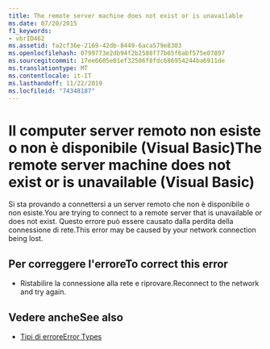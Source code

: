 ```yaml
---
title: The remote server machine does not exist or is unavailable
ms.date: 07/20/2015
f1_keywords:
- vbrID462
ms.assetid: fa2cf36e-2169-42db-8449-6aca579e8303
ms.openlocfilehash: 0799773e2db94f2b2588f77b65f6abf575e07897
ms.sourcegitcommit: 17ee6605e01ef32506f8fdc686954244ba6911de
ms.translationtype: MT
ms.contentlocale: it-IT
ms.lasthandoff: 11/22/2019
ms.locfileid: "74348187"
---
```

# <a name="the-remote-server-machine-does-not-exist-or-is-unavailable-visual-basic"></a><span data-ttu-id="42f57-102">Il computer server remoto non esiste o non è disponibile (Visual Basic)</span><span class="sxs-lookup"><span data-stu-id="42f57-102">The remote server machine does not exist or is unavailable (Visual Basic)</span></span>
<span data-ttu-id="42f57-103">Si sta provando a connettersi a un server remoto che non è disponibile o non esiste.</span><span class="sxs-lookup"><span data-stu-id="42f57-103">You are trying to connect to a remote server that is unavailable or does not exist.</span></span> <span data-ttu-id="42f57-104">Questo errore può essere causato dalla perdita della connessione di rete.</span><span class="sxs-lookup"><span data-stu-id="42f57-104">This error may be caused by your network connection being lost.</span></span>  
  
## <a name="to-correct-this-error"></a><span data-ttu-id="42f57-105">Per correggere l'errore</span><span class="sxs-lookup"><span data-stu-id="42f57-105">To correct this error</span></span>  
  
- <span data-ttu-id="42f57-106">Ristabilire la connessione alla rete e riprovare.</span><span class="sxs-lookup"><span data-stu-id="42f57-106">Reconnect to the network and try again.</span></span>  
  
## <a name="see-also"></a><span data-ttu-id="42f57-107">Vedere anche</span><span class="sxs-lookup"><span data-stu-id="42f57-107">See also</span></span>

- [<span data-ttu-id="42f57-108">Tipi di errore</span><span class="sxs-lookup"><span data-stu-id="42f57-108">Error Types</span></span>](../../visual-basic/programming-guide/language-features/error-types.md)
